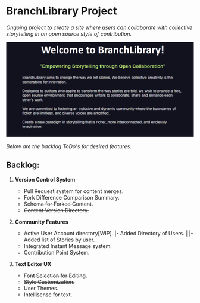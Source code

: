 # BranchLibrary Project

*Ongoing project to create a site where users can collaborate with collective storytelling in an open source style of contribution.*

![Mission Statement](main.png)

*Below are the backlog ToDo's for desired features.*


## Backlog:
1) __Version Control System__
	- Pull Request system for content merges.
	- Fork Difference Comparison Summary.
	- ~~Schema for Forked Content.~~
	- ~~Content Version Directory.~~

2) __Community Features__
	- Active User Account directory[WIP].
	    |- Added Directory of Users.
        | |- Added list of Stories by user.
    - Integrated Instant Message system.
	- Contribution Point System.

3) __Text Editor UX__
	- ~~Font Selection for Editing.~~
	- ~~Style Customization.~~
	- User Themes.
	- Intellisense for text.

